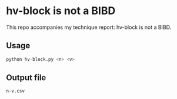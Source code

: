 # hv-block is not a BIBD

This repo accompanies my technique report: hv-block is not a BIBD.

## Usage
```python
python hv-block.py <n> <v>
```
## Output file
`n-v.csv`
